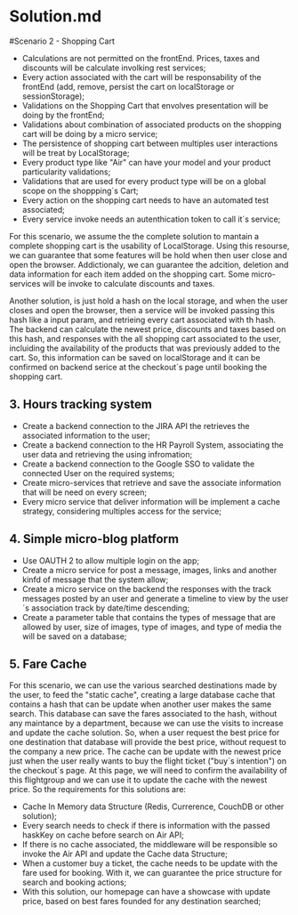 # Solution.md

#Scenario 2 - Shopping Cart

- Calculations are not permitted on the frontEnd. Prices, taxes and discounts will be calculate involking rest services;
- Every action associated with the cart will be responsability of the frontEnd (add, remove, persist the cart on localStorage or sessionStorage);
- Validations on the Shopping Cart that envolves presentation will be doing by the frontEnd;
- Validations about combination of associated products on the shopping cart will be doing by a micro service;
- The persistence of shopping cart between multiples user interactions will be treat by LocalStorage;
- Every product type like "Air" can have your model and your product particularity validations;
- Validations that are used for every product type will be on a global scope on the shoppping´s Cart;
- Every action on the shopping cart needs to have an automated test associated;
- Every service invoke needs an autenthication token to call it´s service;

For this scenario, we assume the the complete solution to mantain a complete shopping cart is the usability of LocalStorage. Using this resourse, we can guarantee that some features will be hold when then user close and open the browser. Addictionaly, we can guarantee the adcition, deletion and data information for each item added on the shopping cart. Some micro-services will be invoke to calculate discounts and taxes.

Another solution, is just hold a hash on the local storage, and when the user closes and open the browser, then a service will be invoked passing this hash like a input param, and retrieing every cart associated with th hash. The backend can calculate the newest price, discounts and taxes based on this hash, and responses with the all shopping cart associated to the user, incluiding the availability of the products that was previously added to the cart. So, this information can be saved on localStorage and it can be confirmed on backend serice at the checkout´s page until booking the shopping cart.

## 3. Hours tracking system

- Create a backend connection to the JIRA API the retrieves the associated information to the user;
- Create a backend connection to the HR Payroll System, associating the user data and retrieving the using infromation;
- Create a backend connection to the Google SSO to validate the connected User on the required systems;
- Create micro-services that retrieve and save the associate information that will be need on every screen;
- Every micro service that deliver information will be implement a cache strategy, considering multiples access for the service;

## 4. Simple micro-blog platform

- Use OAUTH 2 to allow multiple login on the app;
- Create a micro service for post a message, images, links and another kinfd of message that the system allow;
- Create a micro service on the backend the responses with the track messages posted by an user and generate a timeline to view by the user´s association track by date/time descending;
- Create a parameter table that contains the types of message that are allowed by user, size of images, type of images, and type of media the will be saved on a database;

## 5. Fare Cache

For this scenario, we can use the various searched destinations made by the user, to feed the "static cache", creating a large database cache that contains a hash that can be update when another user makes the same search. 
This database can save the fares associated to the hash, without any maintance by a department, because we can use the visits to increase and update the cache solution. So, when a user request the best price for one destination
that database will provide the best price, without request to the company a new price. The cache can be update with the newest price just when the user really wants to buy the flight ticket ("buy´s intention") on the checkout´s page. At this page, we will
need to confirm the availability of this flightgroup and we can use it to update the cache with the newest price.  So the requirements for this solutions are:

- Cache In Memory data Structure (Redis, Currerence, CouchDB or other solution);
- Every search needs to check if there is information with the passed haskKey on cache before search on Air API;
- If there is no cache associated, the middleware will be responsible so invoke the Air API and update the Cache data Structure;
- When a customer buy a ticket, the cache needs to be update with the fare used for booking. With it, we can guarantee the price structure for search and booking actions;
- With this solution, our homepage can have a showcase with update price, based on best fares founded for any destination searched;

